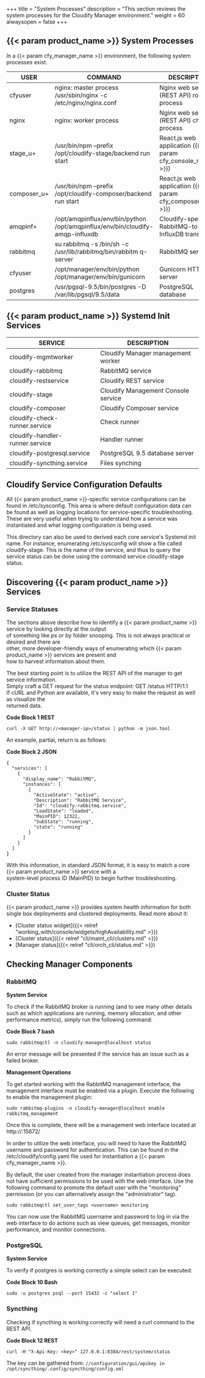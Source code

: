 +++
title = "System Processes"
description = "This section reviews the system processes for the Cloudify Manager environment."
weight = 60
alwaysopen = false
+++

## {{< param product_name >}} System Processes

In a {{< param cfy_manager_name >}} environment, the following system processes exist.

| USER        | COMMAND                                                                       | DESCRIPTION                                                 |
|-------------|-------------------------------------------------------------------------------|-------------------------------------------------------------|
| cfyuser     | nginx: master process /usr/sbin/nginx -c /etc/nginx/nginx.conf                | Nginx web server (REST API) root process                    |
| nginx       | nginx: worker process                                                         | Nginx web server (REST API) child process                   |
| stage_u+    | /usr/bin/npm –prefix /opt/cloudify-stage/backend run start                    | React.js web application ({{< param cfy_console_name >}})   |
| composer_u+ | /usr/bin/npm –prefix /opt/cloudify-composer/backend run start                 | React.js web application ({{< param cfy_composer_name >}})  |
| amqpinf+    | /opt/amqpinflux/env/bin/python /opt/amqpinflux/env/bin/cloudify-amqp-influxdb | Cloudify-specific RabbitMQ-to-InfluxDB transport            |
| rabbitmq    | su rabbitmq -s /bin/sh -c /usr/lib/rabbitmq/bin/rabbitm q-server              | RabbitMQ service                                            |
| cfyuser     | /opt/manager/env/bin/python /opt/manager/env/bin/gunicorn                     | Gunicorn HTTP server                                        |
| postgres    | /usr/pgsql-9.5/bin/postgres -D /var/lib/pgsql/9.5/data                        | PostgreSQL database                                         |

## {{< param product_name >}} Systemd Init Services

| SERVICE                         | DESCRIPTION                         |
|---------------------------------|-------------------------------------|
| cloudify-mgmtworker             | Cloudify Manager management worker  |
| cloudify-rabbitmq               | RabbitMQ service                    |
| cloudify-restservice            | Cloudify REST service               |
| cloudify-stage                  | Cloudify Management Console service |
| cloudify-composer               | Cloudify Composer service           |
| cloudify-check-runner.service   | Check runner                        |
| cloudify-handler-runner.service | Handler runner                      |
| cloudify-postgresql.service     | PostgreSQL 9.5 database server      |
| cloudify-syncthing.service      | Files synching                      |

## Cloudify Service Configuration Defaults 

All {{< param product_name >}}-specific service configurations can be found in /etc/sysconfig. This area is where default configuration data can be found as well as logging locations for service-specific troubleshooting. These are very useful when trying to understand how a service was instantiated and what logging configuration is being used.

This directory can also be used to derived each core service's Systemd init name. For instance, enumerating /etc/sysconfig will show a file called cloudify-stage. This is the name of the service, and thus to query the service status can be done using the command service cloudify-stage status.

## Discovering {{< param product_name >}} Services

### Service Statuses 

The sections above describe how to identify a {{< param product_name >}} service by looking directly at the output \
of something like _ps_ or by folder snooping. This is not always practical or desired and there are \
other, more developer-friendly ways of enumerating which {{< param product_name >}} services are present and \
how to harvest information about them.

The best starting point is to utilize the REST API of the manager to get service information. \
Simply craft a GET request for the status endpoint: GET /status HTTP/1.1 \
If cURL and Python are available, it's very easy to make the request as well as visualize the \
returned data.

**Code Block 1 REST**

```
curl -X GET http://<manager-ip>/status | python -m json.tool
```

An example, partial, return is as follows:

**Code Block 2 JSON**

```
{
  "services": [
    {
      "display_name": "RabbitMQ",
      "instances": [
        {
          "ActiveState": "active",
          "Description": "RabbitMQ Service",
          "Id": "cloudify-rabbitmq.service",
          "LoadState": "loaded",
          "MainPID": 12322,
          "SubState": "running",
          "state": "running"
        }
      ]
    }
  ]
}

```

With this information, in standard JSON format, it is easy to match a core {{< param product_name >}} service with a \
system-level process ID (MainPID) to begin further troubleshooting.

### Cluster Status 

{{< param product_name >}} provides system health information for both single box deployments and clustered deployments. Read more about it:

- [Cluster status widget]({{< relref "working_with/console/widgets/highAvailability.md" >}})
- [Cluster status]({{< relref "cli/maint_cli/clusters.md" >}})
- [Manager status]({{< relref "cli/orch_cli/status.md" >}})

## Checking Manager Components 

### RabbitMQ

**System Service**

To check if the RabbitMQ broker is running (and to see many other details such as which applications are running, memory allocation, and other performance metrics), simply run the following command:

**Code Block 7 bash**

```
sudo rabbitmqctl -n cloudify-manager@localhost status
```

An error message will be presented if the service has an issue such as a failed broker.

**Management Operations**

To get started working with the RabbitMQ management interface, the management interface must be enabled via a plugin. Execute the following to enable the management plugin:

```
sudo rabbitmq-plugins -n cloudify-manager@localhost enable rabbitmq_management
```

Once this is complete, there will be a management web interface located at http://<server IP>:15672/

In order to utilize the web interface, you will need to have the RabbitMQ username and password for authentication. This can be found in the /etc/cloudify/config.yaml file used for instantiation a {{< param cfy_manager_name >}}.

By default, the user created from the manager instantiation process does not have sufficient permissions to be used with the web interface. Use the following command to promote the default user with the "monitoring" permission (or you can alternatively assign the "administrator" tag).

```
sudo rabbitmqctl set_user_tags <username> monitoring
```

You can now use the RabbitMQ username and password to log in via the web interface to do actions such as view queues, get messages, monitor performance, and monitor connections.

### PostgreSQL

**System Service**

To verify if postgres is working correctly a simple select can be executed:

**Code Block 10 Bash**

```
sudo -u postgres psql --port 15432 -c "select 1"
```

### Syncthing

Checking if syncthing is working correctly will need a curl command to the REST API.

**Code Block 12 REST**

```
curl -H "X-Api-Key: <key>" 127.0.0.1:8384/rest/system/status

```

The key can be gathered from: `//configuration/gui/apikey in /opt/syncthing/.config/syncthing/config.xml`